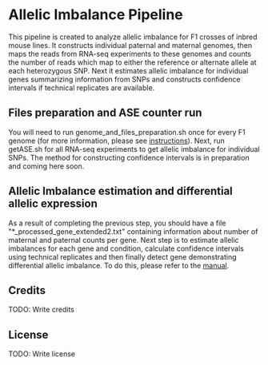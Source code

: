 # Allelic Imbalance Pipeline

This pipeline is created to analyze allelic imbalance for F1 crosses of inbred mouse lines. It constructs individual paternal and maternal genomes, then maps the reads from RNA-seq experiments to these genomes and counts the number of reads which map to either the reference or alternate allele at each heterozygous SNP. Next it estimates allelic imbalance for individual genes summarizing information from SNPs and constructs confidence intervals if technical replicates are available.

## Files preparation and ASE counter run

You will need to run genome_and_files_preparation.sh once for every F1 genome (for more information, please see [instructions](https://github.com/gimelbrantlab/ASE/blob/master/GenomePreparation.md)). Next, run getASE.sh for all RNA-seq experiments to get allelic imbalance for individual SNPs. The method for constructing confidence intervals is in preparation and coming here soon.

## Allelic Imbalance estimation and differential allelic expression

As a result of completing the previous step, you should have a file "*_processed_gene_extended2.txt" containing information about number of maternal and paternal counts per gene. Next step is to estimate allelic imbalances for each gene and condition, calculate confidence intervals using technical replicates and then finally detect gene demonstrating differential allelic imbalance. To do this, please refer to the [manual](https://github.com/gimelbrantlab/ASE/blob/master/markdown/manual.md).

## Credits
TODO: Write credits

## License
TODO: Write license


